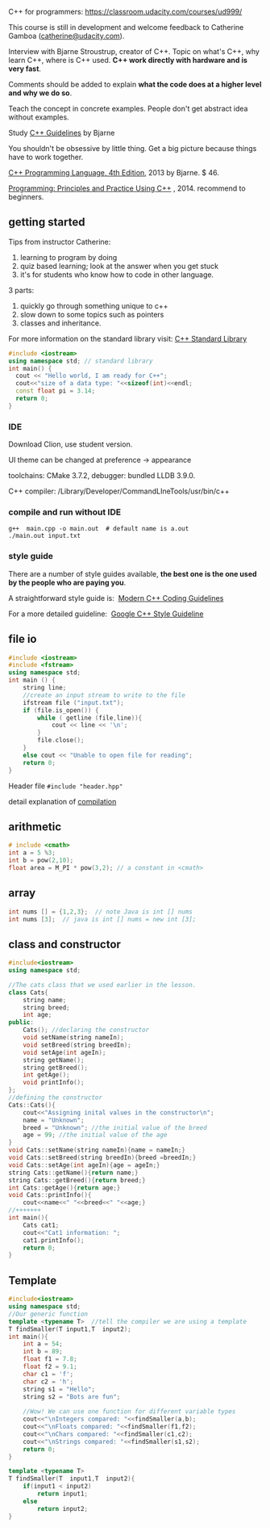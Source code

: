 C++ for programmers: https://classroom.udacity.com/courses/ud999/

This course is still in development and welcome feedback to Catherine Gamboa (catherine@udacity.com).

Interview with Bjarne Stroustrup, creator of C++. Topic on what's C++, why learn C++, where is C++ used. **C++ work directly with hardware and is very fast**.

Comments should be added to explain **what the code does at a higher level and why we do so**.

Teach the concept in concrete examples. People don't get abstract idea without examples.

Study [C++ Guidelines](https://github.com/isocpp/CppCoreGuidelines) by Bjarne

You shouldn't be obsessive by little thing. Get a big picture because things have to work together. 

[C++ Programming Language, 4th Edition](https://www.amazon.com/C-Programming-Language-4th/dp/0321563840), 2013 by Bjarne. \$ 46.

[Programming: Principles and Practice Using C++](https://www.amazon.com/Programming-Principles-Practice-Using-2nd/dp/0321992784/ref=dp_ob_title_bk) , 2014. recommend to beginners.

## getting started

Tips from instructor Catherine:

1. learning to program by doing
2. quiz based learning; look at the answer when you get stuck
3. it's for students who know how to code in other language.

3 parts:

1. quickly go through something unique to c++
2. slow down to some topics such as pointers
3. classes and inheritance.

For more information on the standard library visit: [C++ Standard Library](http://www.cplusplus.com/reference/)

```c++
#include <iostream>
using namespace std; // standard library
int main() {
  cout << "Hello world, I am ready for C++";
  cout<<"size of a data type: "<<sizeof(int)<<endl;
  const float pi = 3.14;
  return 0;
}
```

### IDE

Download Clion, use student version. 

UI theme can be changed at preference -> appearance 

toolchains: CMake 3.7.2, debugger: bundled LLDB 3.9.0. 

C++ compiler: /Library/Developer/CommandLIneTools/usr/bin/c++

### compile and run without IDE

```shell
g++  main.cpp -o main.out  # default name is a.out
./main.out input.txt
```

### style guide

There are a number of style guides available, **the best one is the one used by the people who are paying you**.

A straightforward style guide is:
​               [Modern C++ Coding Guidelines](https://github.com/Microsoft/AirSim/blob/master/docs/coding_guidelines.md)

For a more detailed guideline:
​               [Google C++ Style Guideline](https://google.github.io/styleguide/cppguide.html)

## file io

```c++
#include <iostream>
#include <fstream>
using namespace std;
int main () {
    string line;
    //create an input stream to write to the file
    ifstream file ("input.txt");
    if (file.is_open()) {
        while ( getline (file,line)){
            cout << line << '\n';
        }
        file.close();
    }
    else cout << "Unable to open file for reading";
    return 0;
}
```

Header file `#include "header.hpp" `

detail explanation of [compilation](https://classroom.udacity.com/courses/ud999/lessons/6b9a7102-460d-4f9f-9fb7-668df8e19fea/concepts/a2e09c86-3058-464a-9509-b95fc25d1693)

## arithmetic

```c++
# include <cmath>
int a = 5 %3;
int b = pow(2,10);
float area = M_PI * pow(3,2); // a constant in <cmath>
```

## array

```c++
int nums [] = {1,2,3};  // note Java is int [] nums
int nums [3];  // java is int [] nums = new int [3];
```

## class and constructor

```c++
#include<iostream>
using namespace std;

//The cats class that we used earlier in the lesson. 
class Cats{
    string name;
    string breed; 
    int age;
public:
    Cats(); //declaring the constructor
    void setName(string nameIn);
    void setBreed(string breedIn);
    void setAge(int ageIn);
    string getName();
    string getBreed();
    int getAge();
    void printInfo();
};
//defining the constructor
Cats::Cats(){
    cout<<"Assigning inital values in the constructor\n";
    name = "Unknown";
    breed = "Unknown"; //the initial value of the breed
    age = 99; //the initial value of the age
}
void Cats::setName(string nameIn){name = nameIn;}
void Cats::setBreed(string breedIn){breed =breedIn;}
void Cats::setAge(int ageIn){age = ageIn;}
string Cats::getName(){return name;}
string Cats::getBreed(){return breed;}
int Cats::getAge(){return age;}
void Cats::printInfo(){
    cout<<name<<" "<<breed<<" "<<age;}
//+++++++
int main(){
    Cats cat1;
    cout<<"Cat1 information: ";
    cat1.printInfo();
    return 0;
}
```

## Template

```c++
#include<iostream>
using namespace std;
//Our generic function
template <typename T>  //tell the compiler we are using a template
T findSmaller(T input1,T  input2); 
int main(){
    int a = 54; 
    int b = 89;
    float f1 = 7.8;
    float f2 = 9.1;
    char c1 = 'f';
    char c2 = 'h';
    string s1 = "Hello";
    string s2 = "Bots are fun";
    
    //Wow! We can use one function for different variable types
    cout<<"\nIntegers compared: "<<findSmaller(a,b);
    cout<<"\nFloats compared: "<<findSmaller(f1,f2);
    cout<<"\nChars compared: "<<findSmaller(c1,c2);
    cout<<"\nStrings compared: "<<findSmaller(s1,s2);   
    return 0;
}

template <typename T>
T findSmaller(T  input1,T  input2){
    if(input1 < input2)
        return input1;
    else
        return input2;
}
```

